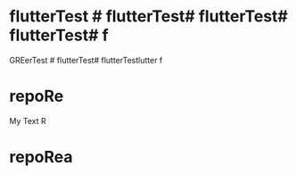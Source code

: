 # flutterTest # flutterTest# flutterTest# flutterTest# f
GREerTest # flutterTest# flutterTestlutter f
# repoRe
My Text R
 # repoRea
 # 
